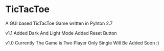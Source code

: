 # TicTacToe

A GUI based TicTacToe Game written in Pyhton 2.7

v1.1
Added Dark And Light Mode
Added Reset Button

v1.0
Currently The Game is Two Player Only
Single Will Be Added Soon :)


